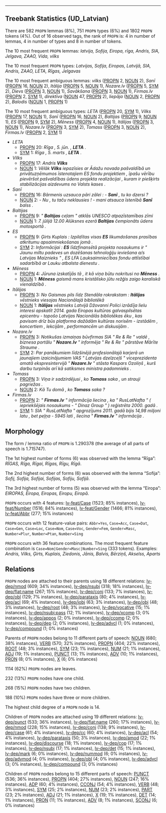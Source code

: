 

--------------------------------------------------------------------------------

## Treebank Statistics (UD_Latvian)

There are 582 `PROPN` lemmas (8%), 751 `PROPN` types (6%) and 1802 `PROPN` tokens (4%).
Out of 16 observed tags, the rank of `PROPN` is: 4 in number of lemmas, 4 in number of types and 8 in number of tokens.

The 10 most frequent `PROPN` lemmas: <em>latvija, Sofija, Eiropa, rīga, Andris, SIA, Jelgava, ZAAO, Vida, vilks</em>

The 10 most frequent `PROPN` types:  <em>Latvijas, Sofija, Eiropas, Latvijā, SIA, Andris, ZAAO, LETA, Rīgas, Jelgavas</em>

The 10 most frequent ambiguous lemmas: <em>vilks</em> ([PROPN]() 2, [NOUN]() 2), <em>Sanī</em> ([PROPN]() 16, [NOUN]() 2), <em>Itālija</em> ([PROPN]() 5, [NOUN]() 1), <em>Nozare.lv</em> ([PROPN]() 5, [SYM]() 2), <em>Dievs</em> ([PROPN]() 3, [NOUN]() 1), <em>Savākšana</em> ([PROPN]() 3, [NOUN]() 1), <em>Firmas.lv</em> ([PROPN]() 2, [SYM]() 1), <em>direktīva</em> ([NOUN]() 47, [PROPN]() 2), <em>liepāja</em> ([NOUN]() 2, [PROPN]() 2), <em>Balodis</em> ([NOUN]() 1, [PROPN]() 1)

The 10 most frequent ambiguous types:  <em>LETA</em> ([PROPN]() 20, [SYM]() 1), <em>Vilks</em> ([PROPN]() 17, [NOUN]() 1), <em>Sanī</em> ([PROPN]() 16, [NOUN]() 2), <em>Baltijas</em> ([PROPN]() 9, [NOUN]() 1), <em>ES</em> ([PROPN]() 9, [SYM]() 2), <em>Mēness</em> ([PROPN]() 4, [NOUN]() 1), <em>Itālijas</em> ([PROPN]() 3, [NOUN]() 1), <em>Nozare.lv</em> ([PROPN]() 3, [SYM]() 2), <em>Tomass</em> ([PROPN]() 3, [NOUN]() 2), <em>Firmas.lv</em> ([PROPN]() 2, [SYM]() 1)


* <em>LETA</em>
  * [PROPN]() 20: <em>Rīga , 5. jūn. , <b>LETA</b> .</em>
  * [SYM]() 1: <em>Rīga , 5. marts , <b>LETA</b> .</em>
* <em>Vilks</em>
  * [PROPN]() 17: <em>Andris <b>Vilks</b></em>
  * [NOUN]() 1: <em>Vēlāk <b>Vilks</b> iepazīsies ar Ādažu novada pašvaldībā un privātuzņēmumos īstenotajiem ES fondu projektiem , īpašu vērību pievēršot pašvaldības ūdens projekta realizācijai , kuram ir piešķirts stabilizācijas aizdevums no Valsts kases .</em>
* <em>Sanī</em>
  * [PROPN]() 16: <em>Bārmenis uzsauca pāri zālei : - <b>Sanī</b> , tu ko dzersi ?</em>
  * [NOUN]() 2: <em>- Nu , tu taču neklausies ! - mani atsauca īstenībā <b>Sanī</b> balss .</em>
* <em>Baltijas</em>
  * [PROPN]() 9: <em>" <b>Baltijas</b> ceļam " atklās UNESCO atpazīstamības zīmi</em>
  * [NOUN]() 1: <em>7. jūlijā 12.00 Alūksnes ezerā <b>Baltijas</b> čempionāts ūdens motosportā .</em>
* <em>ES</em>
  * [PROPN]() 9: <em>Ģirts Kuplais : Izpildītas visas <b>ES</b> likumdošanas prasības atkritumu apsaimniekošanas jomā .</em>
  * [SYM]() 2: <em>Informācijai : <b>ES</b> līdzfinansētā projekta nosaukums ir " Jaunu miltu padeves un dozēšanas tehnoloģiju ieviešana a/s Latvijas Maiznieks " , ES LFA Lauksaimniecības fondu attīstībai sadarbībā ar Lauku atbalsta dienestu .</em>
* <em>Mēness</em>
  * [PROPN]() 4: <em>Jūruna izskatījās tā , it kā viņa būtu nokritusi no <b>Mēness</b> .</em>
  * [NOUN]() 1: <em><b>Mēness</b> gaismā mans kristālisko jūtu režģis zaigo karaliskā vienaldzībā .</em>
* <em>Itālijas</em>
  * [PROPN]() 3: <em>No Gaismas pils līdz Stendāla rokrakstam : <b>Itālijas</b> vēstnieks viesojas Nacionālajā bibliotēkā</em>
  * [NOUN]() 1: <em><b>Itālijas</b> vēstnieks Latvijā Džovanni Polici izrādīja lielu interesi apskatīt 2014. gada Eiropas kultūras galvaspilsētas epicentru - topošo Latvijas Nacionālās bibliotēkas ēku , kas pavisam drīz būs platforma dažādām kultūras norisēm - izstādēm , koncertiem , lekcijām , performancēm un diskusijām .</em>
* <em>Nozare.lv</em>
  * [PROPN]() 3: <em>Notikušas izmaiņas būvfirmas SIA " Re & Re " valdē , biznesa portālu " <b>Nozare.lv</b> " informēja " Re & Re " pārstāve Mārīte Straume .</em>
  * [SYM]() 2: <em>Par panākumiem līdzšinējā profesionālajā karjerā un jaunajiem izaicinājumiem VAS " Latvijas dzelzceļš " viceprezidenta amatā ekspresintervijā " <b>Nozare.lv</b> " stāsta Kaspars Ozoliņš , kurš darbu turpinās arī kā satiksmes ministra padomnieks .</em>
* <em>Tomass</em>
  * [PROPN]() 3: <em>Viņa ir sadzirdējusi , ko <b>Tomass</b> saka , un strauji pagriežas .</em>
  * [NOUN]() 2: <em>Kā Tu domā , ko <b>Tomass</b> saka ?</em>
* <em>Firmas.lv</em>
  * [PROPN]() 2: <em>" <b>Firmas.lv</b> " informācija liecina , ka " RusLatNafta " ( iepriekšējais nosaukums - " Dinaz Group " ) reģistrēta 2000. gadā .</em>
  * [SYM]() 1: <em>SIA " RusLatNafta " apgrozījums 2011. gadā bijis 14,98 miljoni latu , bet peļņa - 5945 lati , liecina " <b>Firmas.lv</b> " informācija .</em>

## Morphology

The form / lemma ratio of `PROPN` is 1.290378 (the average of all parts of speech is 1.715747).

The 1st highest number of forms (6) was observed with the lemma “Rīga”: <em>RĪGAS, Rīga, Rīgai, Rīgas, Rīgu, Rīgā</em>.

The 2nd highest number of forms (6) was observed with the lemma “Sofija”: <em>Sofij, Sofija, Sofijai, Sofijas, Sofiju, Sofijā</em>.

The 3rd highest number of forms (5) was observed with the lemma “Eiropa”: <em>EIROPAS, Eiropa, Eiropas, Eiropu, Eiropā</em>.

`PROPN` occurs with 4 features: [lv-feat/Case]() (1523; 85% instances), [lv-feat/Number]() (1516; 84% instances), [lv-feat/Gender]() (1466; 81% instances), [lv-feat/Abbr]() (277; 15% instances)

`PROPN` occurs with 12 feature-value pairs: `Abbr=Yes`, `Case=Acc`, `Case=Dat`, `Case=Gen`, `Case=Loc`, `Case=Nom`, `Case=Voc`, `Gender=Fem`, `Gender=Masc`, `Number=Plur`, `Number=Ptan`, `Number=Sing`

`PROPN` occurs with 36 feature combinations.
The most frequent feature combination is `Case=Nom|Gender=Masc|Number=Sing` (333 tokens).
Examples: <em>Andris, Vilks, Ģirts, Kuplais, Ziedonis, Jānis, Balvis, Bērziņš, Akselss, Aparts</em>


## Relations

`PROPN` nodes are attached to their parents using 18 different relations: [lv-dep/nmod]() (609; 34% instances), [lv-dep/nsubj]() (318; 18% instances), [lv-dep/flat:name]() (267; 15% instances), [lv-dep/conj]() (133; 7% instances), [lv-dep/obl]() (129; 7% instances), [lv-dep/parataxis]() (80; 4% instances), [lv-dep/acl]() (69; 4% instances), [lv-dep/iobj]() (63; 3% instances), [lv-dep/obj]() (48; 3% instances), [lv-dep/root]() (48; 3% instances), [lv-dep/vocative]() (15; 1% instances), [lv-dep/nsubj:pass]() (12; 1% instances), [lv-dep/xcomp]() (3; 0% instances), [lv-dep/appos]() (2; 0% instances), [lv-dep/ccomp]() (2; 0% instances), [lv-dep/dep]() (2; 0% instances), [lv-dep/advcl]() (1; 0% instances), [lv-dep/compound]() (1; 0% instances)

Parents of `PROPN` nodes belong to 11 different parts of speech: [NOUN]() (680; 38% instances), [VERB]() (570; 32% instances), [PROPN]() (404; 22% instances), [ROOT]() (48; 3% instances), [SYM]() (23; 1% instances), [NUM]() (21; 1% instances), [ADJ]() (19; 1% instances), [PUNCT]() (13; 1% instances), [ADV]() (10; 1% instances), [PRON]() (8; 0% instances), [X]() (6; 0% instances)

1114 (62%) `PROPN` nodes are leaves.

232 (13%) `PROPN` nodes have one child.

268 (15%) `PROPN` nodes have two children.

188 (10%) `PROPN` nodes have three or more children.

The highest child degree of a `PROPN` node is 14.

Children of `PROPN` nodes are attached using 19 different relations: [lv-dep/punct]() (533; 36% instances), [lv-dep/flat:name]() (260; 17% instances), [lv-dep/nmod]() (228; 15% instances), [lv-dep/conj]() (138; 9% instances), [lv-dep/case]() (61; 4% instances), [lv-dep/cc]() (60; 4% instances), [lv-dep/acl]() (54; 4% instances), [lv-dep/parataxis]() (50; 3% instances), [lv-dep/amod]() (22; 1% instances), [lv-dep/discourse]() (18; 1% instances), [lv-dep/cop]() (17; 1% instances), [lv-dep/nsubj]() (17; 1% instances), [lv-dep/det]() (15; 1% instances), [lv-dep/mark]() (6; 0% instances), [lv-dep/nummod]() (6; 0% instances), [lv-dep/advmod]() (4; 0% instances), [lv-dep/obl]() (4; 0% instances), [lv-dep/advcl]() (3; 0% instances), [lv-dep/compound]() (3; 0% instances)

Children of `PROPN` nodes belong to 15 different parts of speech: [PUNCT]() (536; 36% instances), [PROPN]() (404; 27% instances), [NOUN]() (247; 16% instances), [ADP]() (60; 4% instances), [CCONJ]() (54; 4% instances), [VERB]() (48; 3% instances), [SYM]() (25; 2% instances), [NUM]() (23; 2% instances), [PART]() (23; 2% instances), [ADJ]() (21; 1% instances), [X]() (19; 1% instances), [DET]() (14; 1% instances), [PRON]() (11; 1% instances), [ADV]() (8; 1% instances), [SCONJ]() (6; 0% instances)

